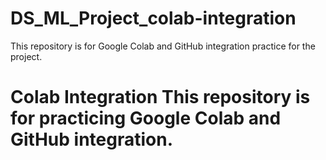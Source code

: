 # DS_ML_Project_colab-integration
This repository is for Google Colab and GitHub integration practice for the project.
# Colab Integration This repository is for practicing Google Colab and GitHub integration.
